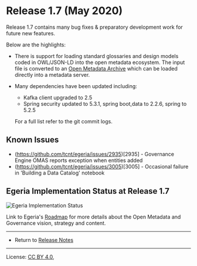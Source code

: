 <!-- SPDX-License-Identifier: CC-BY-4.0 -->
<!-- Copyright Contributors to the ODPi Egeria project. -->

# Release 1.7 (May 2020)

Release 1.7 contains many bug fixes & preparatory development work for future new features.

Below are the highlights:

* There is support for loading standard glossaries and design models coded in OWL/JSON-LD into
  the open metadata ecosystem.  The input file is converted to an
  [Open Metadata Archive](../open-metadata-resources/open-metadata-archives) which can be loaded directly
  into a metadata server.

* Many dependencies have been updated including:
    * Kafka client upgraded to 2.5
    * Spring security updated to 5.3.1, spring boot,data to 2.2.6, spring to 5.2.5
  
  For a full list refer to the git commit logs.

## Known Issues

* (https://github.com/tcnt/egeria/issues/2935)[2935] - Governance Engine OMAS reports exception when entities added
* (https://github.com/tcnt/egeria/issues/3005)[3005] - Occasional failure in 'Building a Data Catalog' notebook

## Egeria Implementation Status at Release 1.7
 
![Egeria Implementation Status](../open-metadata-publication/website/roadmap/functional-organization-showing-implementation-status-for-1.7.png#pagewidth)
 
 Link to Egeria's [Roadmap](../open-metadata-publication/website/roadmap) for more details about the
 Open Metadata and Governance vision, strategy and content.
 
----
 * Return to [Release Notes](.)
    
----
License: [CC BY 4.0](https://creativecommons.org/licenses/by/4.0/),
